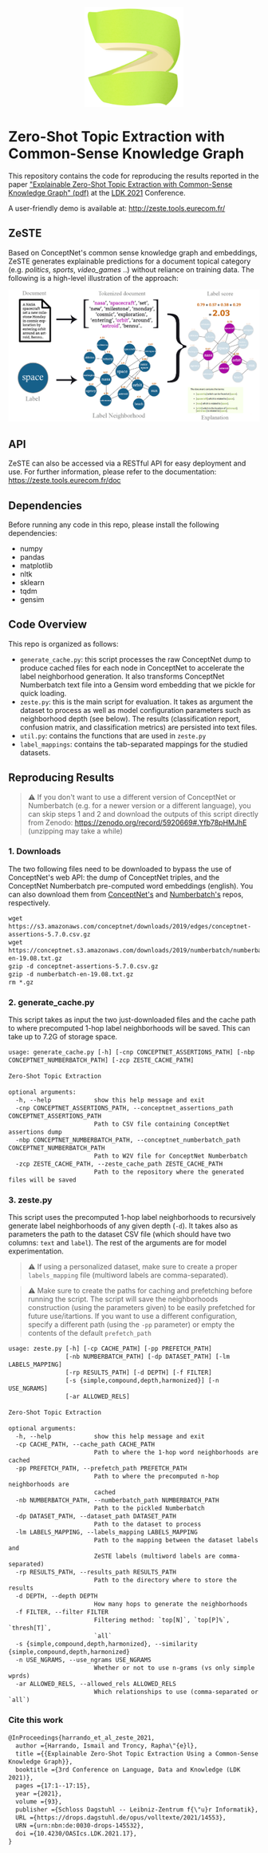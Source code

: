 <div align="center"><img src="UI/images/zeste_logo.png" width="200"></div>

# Zero-Shot Topic Extraction with Common-Sense Knowledge Graph

This repository contains the code for reproducing the results reported in the paper ["Explainable Zero-Shot Topic Extraction with Common-Sense Knowledge Graph" (pdf)](https://drops.dagstuhl.de/opus/volltexte/2021/14553/pdf/OASIcs-LDK-2021-17.pdf) at the [LDK 2021](http://2021.ldk-conf.org/)  Conference.

A user-friendly demo is available at: http://zeste.tools.eurecom.fr/

## ZeSTE
Based on ConceptNet's common sense knowledge graph and embeddings, ZeSTE generates explainable predictions for a document topical category (e.g. _politics_, _sports_, _video_games_ ..) without reliance on training data.
The following is a high-level illustration of the approach:

<div align="center"><img src="UI/images/zeste_pipeline.png"></div>


## API
ZeSTE can also be accessed via a RESTful API for easy deployment and use.
For further information, please refer to the documentation: https://zeste.tools.eurecom.fr/doc

## Dependencies
Before running any code in this repo, please install the following dependencies:
* numpy
* pandas
* matplotlib
* nltk
* sklearn
* tqdm
* gensim


## Code Overview
This repo is organized as follows:
* `generate_cache.py`: this script processes the raw ConceptNet dump to produce cached files for each node in ConceptNet to accelerate the label neighborhood generation. It also transforms ConceptNet Numberbatch text file into a Gensim word embedding that we pickle for quick loading.
* `zeste.py`: this is the main script for evaluation. It takes as argument the dataset to process as well as model configuration parameters such as neighborhood depth (see below). The results (classification report, confusion matrix, and classification metrics) are persisted into text files.
* `util.py`: contains the functions that are used in `zeste.py`
* `label_mappings`: contains the tab-separated mappings for the studied datasets.

## Reproducing Results

> ⚠️ If you don't want to use a different version of ConceptNet or Numberbatch (e.g. for a newer version or a different language), you can skip steps 1 and 2 and download the outputs of this script directly from Zenodo: https://zenodo.org/record/5920669#.Yfb78pHMJhE (unzipping may take a while)

### 1. Downloads
The two following files need to be downloaded to bypass the use of ConceptNet's web API: the dump of ConceptNet triples, and the ConceptNet Numberbatch pre-computed word embeddings (english). You can also download them from [ConceptNet's](https://github.com/commonsense/conceptnet5/wiki/Downloads) and [Numberbatch's](https://github.com/commonsense/conceptnet-numberbatch) repos, respectively.
```
wget https://s3.amazonaws.com/conceptnet/downloads/2019/edges/conceptnet-assertions-5.7.0.csv.gz
wget https://conceptnet.s3.amazonaws.com/downloads/2019/numberbatch/numberbatch-en-19.08.txt.gz
gzip -d conceptnet-assertions-5.7.0.csv.gz
gzip -d numberbatch-en-19.08.txt.gz
rm *.gz
```

### 2. generate_cache.py
This script takes as input the two just-downloaded files and the cache path to where precomputed 1-hop label neighborhoods will be saved. This can take up to 7.2G of storage space.
```
usage: generate_cache.py [-h] [-cnp CONCEPTNET_ASSERTIONS_PATH] [-nbp CONCEPTNET_NUMBERBATCH_PATH] [-zcp ZESTE_CACHE_PATH]

Zero-Shot Topic Extraction

optional arguments:
  -h, --help            show this help message and exit
  -cnp CONCEPTNET_ASSERTIONS_PATH, --conceptnet_assertions_path CONCEPTNET_ASSERTIONS_PATH
                        Path to CSV file containing ConceptNet assertions dump
  -nbp CONCEPTNET_NUMBERBATCH_PATH, --conceptnet_numberbatch_path CONCEPTNET_NUMBERBATCH_PATH
                        Path to W2V file for ConceptNet Numberbatch
  -zcp ZESTE_CACHE_PATH, --zeste_cache_path ZESTE_CACHE_PATH
                        Path to the repository where the generated files will be saved
```


### 3. zeste.py
This script uses the precomputed 1-hop label neighborhoods to recursively generate label neighborhoods of any given depth (`-d`). It takes also as parameters the path to the dataset CSV file (which should have two columns: `text` and `label`). The rest of the arguments are for model experimentation.

> ⚠️ If using a personalized dataset, make sure to create a proper `labels_mapping` file (multiword labels are comma-separated).

> ⚠️ Make sure to create the paths for caching and prefetching before running the script. The script will save the neighborhoods construction (using the parameters given) to be easily prefetched for future use/itartions. If you want to use a different configuration, specify a different path (using the `-pp` parameter) or empty the contents of the default `prefetch_path`

```
usage: zeste.py [-h] [-cp CACHE_PATH] [-pp PREFETCH_PATH]
                [-nb NUMBERBATCH_PATH] [-dp DATASET_PATH] [-lm LABELS_MAPPING]
                [-rp RESULTS_PATH] [-d DEPTH] [-f FILTER]
                [-s {simple,compound,depth,harmonized}] [-n USE_NGRAMS]
                [-ar ALLOWED_RELS]

Zero-Shot Topic Extraction

optional arguments:
  -h, --help            show this help message and exit
  -cp CACHE_PATH, --cache_path CACHE_PATH
                        Path to where the 1-hop word neighborhoods are cached
  -pp PREFETCH_PATH, --prefetch_path PREFETCH_PATH
                        Path to where the precomputed n-hop neighborhoods are
                        cached
  -nb NUMBERBATCH_PATH, --numberbatch_path NUMBERBATCH_PATH
                        Path to the pickled Numberbatch
  -dp DATASET_PATH, --dataset_path DATASET_PATH
                        Path to the dataset to process
  -lm LABELS_MAPPING, --labels_mapping LABELS_MAPPING
                        Path to the mapping between the dataset labels and
                        ZeSTE labels (multiword labels are comma-separated)
  -rp RESULTS_PATH, --results_path RESULTS_PATH
                        Path to the directory where to store the results
  -d DEPTH, --depth DEPTH
                        How many hops to generate the neighborhoods
  -f FILTER, --filter FILTER
                        Filtering method: `top[N]`, `top[P]%`, `thresh[T]`,
                        `all`
  -s {simple,compound,depth,harmonized}, --similarity {simple,compound,depth,harmonized}
  -n USE_NGRAMS, --use_ngrams USE_NGRAMS
                        Whether or not to use n-grams (vs only simple wprds)
  -ar ALLOWED_RELS, --allowed_rels ALLOWED_RELS
                        Which relationships to use (comma-separated or `all`)
```

### Cite this work
```
@InProceedings{harrando_et_al_zeste_2021,
  author ={Harrando, Ismail and Troncy, Rapha\"{e}l},
  title ={{Explainable Zero-Shot Topic Extraction Using a Common-Sense Knowledge Graph}},
  booktitle ={3rd Conference on Language, Data and Knowledge (LDK 2021)},
  pages ={17:1--17:15},
  year ={2021},
  volume ={93},
  publisher ={Schloss Dagstuhl -- Leibniz-Zentrum f{\"u}r Informatik},
  URL ={https://drops.dagstuhl.de/opus/volltexte/2021/14553},
  URN ={urn:nbn:de:0030-drops-145532},
  doi ={10.4230/OASIcs.LDK.2021.17},
}
```
